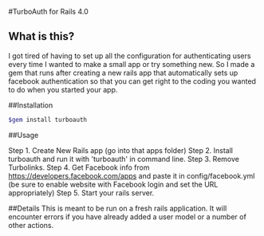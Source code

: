 #TurboAuth for Rails 4.0

## What is this?
I got tired of having to set up all the configuration for authenticating users every time I wanted to make a small app or try something new. So I made a gem that runs after creating a new rails app that automatically sets up facebook authentication so that you can get right to the coding you wanted to do when you started your app.

##Installation

```bash
$gem install turboauth
```

##Usage

Step 1. Create New Rails app (go into that apps folder)
Step 2. Install turboauth and run it with 'turboauth' in command line.
Step 3. Remove Turbolinks.
Step 4. Get Facebook info from https://developers.facebook.com/apps and paste it in config/facebook.yml (be sure to enable website with Facebook login and set the URL appropriately)
Step 5. Start your rails server.

##Details
This is meant to be run on a fresh rails application. It will encounter errors if you have already added a user model or a number of other actions.
